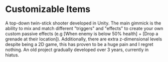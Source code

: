 # Customizable Items
A top-down twin-stick shooter developed in Unity. The main gimmick is the ability to mix and match different "triggers" and "effects" to create your own custom passive effects (e.g [When enemy is below 50% health] + [Drop a grenade at their location]). Additionally, there are extra z-dimensional levels despite being a 2D game, this has proven to be a huge pain and I regret nothing.
An old project gradually developed over 3 years, currently in hiatus.
